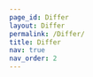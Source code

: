 ```yaml
---
page_id: Differ
layout: Differ
permalink: /Differ/
title: Differ
nav: true
nav_order: 2
---
```

